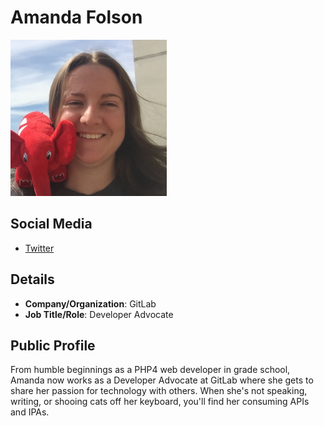 
# Amanda Folson
![image](images/amanda-folson.png)

## Social Media

* [Twitter](https://www.twitter.com/AmbassadorAwsum) 


## Details

* **Company/Organization**: GitLab
* **Job Title/Role**: Developer Advocate

## Public Profile

From humble beginnings as a PHP4 web developer in grade school, Amanda now works as a Developer Advocate at GitLab where she gets to share her passion for technology with others. When she's not speaking, writing, or shooing cats off her keyboard, you'll find her consuming APIs and IPAs. 

